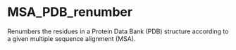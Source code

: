 # MSA_PDB_renumber
Renumbers the residues in a Protein Data Bank (PDB) structure according to a given multiple sequence alignment (MSA).
